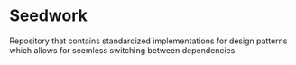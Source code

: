 # Seedwork
Repository that contains standardized implementations for design patterns which allows for seemless switching between dependencies
